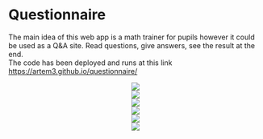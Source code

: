 # Questionnaire

The main idea of this web app is a math trainer for pupils however it could be used as a Q&A site. Read questions, give answers, see the result at the end.
<br>
The code has been deployed and runs at this link  https://artem3.github.io/questionnaire/

<div align="center">
    <img src="https://firebasestorage.googleapis.com/v0/b/questionnaire-4f52b.appspot.com/o/git_readme_screens%2FList_of_existing_pools.png?alt=media&token=6a8f50a3-e7f6-4a4b-8412-6b61f02dddec"</img> 
</div>

<div align="center">
    <img src="https://firebasestorage.googleapis.com/v0/b/questionnaire-4f52b.appspot.com/o/git_readme_screens%2FSample_of_question1.png?alt=media&token=73a11505-80f2-4fa2-95d4-99bce53f9ba6"</img> 
</div>

<div align="center">
    <img src="https://firebasestorage.googleapis.com/v0/b/questionnaire-4f52b.appspot.com/o/git_readme_screens%2FSample_of_question2.png?alt=media&token=64a74514-6bfd-440f-b7be-a390f6cd5a40"</img> 
</div>

<div align="center">
    <img src="https://firebasestorage.googleapis.com/v0/b/questionnaire-4f52b.appspot.com/o/git_readme_screens%2FBrif_result.png?alt=media&token=5cdd242f-5359-4879-9af2-2a30e503a30e"</img> 
</div>

<div align="center">
    <img src="https://firebasestorage.googleapis.com/v0/b/questionnaire-4f52b.appspot.com/o/git_readme_screens%2FShare_your_questionnaire.png?alt=media&token=9b4d946a-01ad-48ca-9011-8bf924ead2ce"</img> 
</div>

<div align="center">
    <img src="https://firebasestorage.googleapis.com/v0/b/questionnaire-4f52b.appspot.com/o/git_readme_screens%2FImport_by_code.png?alt=media&token=3541e9ca-0c7a-4cec-afbd-eda18afecc97"</img> 
</div>

